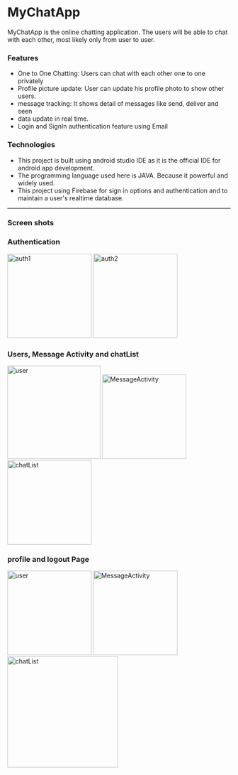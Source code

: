 # MyChatApp
MyChatApp is the online chatting application. The users will be able to chat with each other, most likely only from user to user.

### Features
- One to One Chatting: Users can chat with each other one to one privately
- Profile picture update: User can update his profile photo to show other users.
- message tracking:  It shows  detail of messages like send, deliver and seen
- data update in real time.
- Login and SignIn authentication feature  using Email

### Technologies
- This project is built using android studio IDE as it is the official IDE for android app development.
- The programming language used here is JAVA. Because it powerful and widely used.
- This project using Firebase for sign in options and authentication and to maintain a user's realtime  database.
***
<h3>Screen shots</h3>

<h3>Authentication</h3>
<div class="row">
      <img src="https://user-images.githubusercontent.com/64851065/123833687-3c616d00-d924-11eb-8acf-4d176bb7820d.png" width="190" title="auth1">
      <img src="https://user-images.githubusercontent.com/64851065/123833740-4a16f280-d924-11eb-8234-bdf24d593934.png" width="190" title="auth2">     
</div>

<h3>Users, Message Activity and chatList </h3>
<div class="row">
      <img src="https://user-images.githubusercontent.com/64851065/123833787-5ac76880-d924-11eb-9f96-0efa1d311903.png" width="210" title="user">
      <img src="https://user-images.githubusercontent.com/64851065/123833808-5f8c1c80-d924-11eb-9258-cd278e28a4d7.png" width="190" title="MessageActivity">
      <img src="https://user-images.githubusercontent.com/64851065/123833819-631fa380-d924-11eb-80bd-ba0c61cd0b4d.png" width="190" title="chatList">
</div>

<h3>profile and logout Page</h3>
<div class="row">
      <img src="https://user-images.githubusercontent.com/64851065/123833851-6b77de80-d924-11eb-9ca8-de4628bc6548.png" width="190" title="user">
      <img src="https://user-images.githubusercontent.com/64851065/123833865-6fa3fc00-d924-11eb-9c27-00d2e40b2365.png" width="190" title="MessageActivity">
      <img src="https://user-images.githubusercontent.com/64851065/123833886-73378300-d924-11eb-89e1-2603d6923fa9.png" width="250" title="chatList">
</div>
